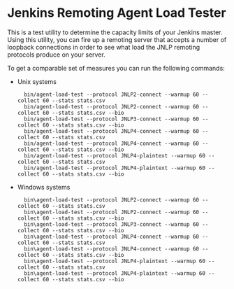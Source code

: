 Jenkins Remoting Agent Load Tester
==================================

This is a test utility to determine the capacity limits of your Jenkins master.
Using this utility, you can fire up a remoting server that accepts a number of
loopback connections in order to see what load the JNLP remoting protocols
produce on your server.

To get a comparable set of measures you can run the following commands:

* Unix systems

        bin/agent-load-test --protocol JNLP2-connect --warmup 60 --collect 60 --stats stats.csv
        bin/agent-load-test --protocol JNLP2-connect --warmup 60 --collect 60 --stats stats.csv --bio
        bin/agent-load-test --protocol JNLP3-connect --warmup 60 --collect 60 --stats stats.csv --bio
        bin/agent-load-test --protocol JNLP4-connect --warmup 60 --collect 60 --stats stats.csv
        bin/agent-load-test --protocol JNLP4-connect --warmup 60 --collect 60 --stats stats.csv --bio
        bin/agent-load-test --protocol JNLP4-plaintext --warmup 60 --collect 60 --stats stats.csv
        bin/agent-load-test --protocol JNLP4-plaintext --warmup 60 --collect 60 --stats stats.csv --bio

* Windows systems

        bin\agent-load-test --protocol JNLP2-connect --warmup 60 --collect 60 --stats stats.csv
        bin\agent-load-test --protocol JNLP2-connect --warmup 60 --collect 60 --stats stats.csv --bio
        bin\agent-load-test --protocol JNLP3-connect --warmup 60 --collect 60 --stats stats.csv --bio
        bin\agent-load-test --protocol JNLP4-connect --warmup 60 --collect 60 --stats stats.csv
        bin\agent-load-test --protocol JNLP4-connect --warmup 60 --collect 60 --stats stats.csv --bio
        bin\agent-load-test --protocol JNLP4-plaintext --warmup 60 --collect 60 --stats stats.csv
        bin\agent-load-test --protocol JNLP4-plaintext --warmup 60 --collect 60 --stats stats.csv --bio
